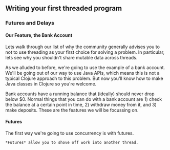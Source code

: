 ## Writing your first threaded program

### Futures and Delays

#### Our Feature, the Bank Account

Lets walk through our list of why the community generally advises you to not to use threading as your first choice for solving a problem. In particular, lets see why you shouldn't share mutable data across threads.

As we alluded to before, we're going to use the example of a bank account. We'll be going out of our way to use Java APIs, which means this is not a typical Clojure approach to this problem. But now you'll know how to make Java classes in Clojure so you're welcome.

Bank accounts have a running balance that (ideally) should never drop below $0. Normal things that you can do with a bank account are 1) check the balance at a certain point in time, 2) withdraw money from it, and 3) make deposits. These are the features we will be focussing on.


#### Futures

The first way we're going to use concurrency is with futures.

    *Futures* allow you to shove off work into another thread.
